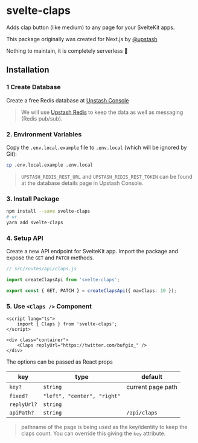 # svelte-claps

Adds clap button (like medium) to any page for your SvelteKit apps.

This package originally was created for Next.js by [@upstash](https://github.com/upstash/claps)

Nothing to maintain, it is completely serverless 💯

## Installation

### 1 Create Database

Create a free Redis database at [Upstash Console](https://console.upstash.com)

> We will use [Upstash Redis](https://upstash.com) to keep the data as well as
> messaging (Redis pub/sub).

### 2. Environment Variables

Copy the `.env.local.example` file to `.env.local` (which will be ignored by
Git):

```bash
cp .env.local.example .env.local
```

> `UPSTASH_REDIS_REST_URL` and `UPSTASH_REDIS_REST_TOKEN` can be found at the
> database details page in Upstash Console.

### 3. Install Package

```bash
npm install --save svelte-claps
# or
yarn add svelte-claps
```

### 4. Setup API

Create a new API endpoint for SvelteKit app. Import the package and expose the
`GET` and `PATCH` methods.

```ts
// src/routes/api/claps.js

import createClapsApi from 'svelte-claps';

export const { GET, PATCH } = createClapsApi({ maxClaps: 10 });
```

### 5. Use `<Claps />` Component

```sveltehtml
<script lang="ts">
	import { Claps } from 'svelte-claps';
</script>

<div class="container">
	<Claps replyUrl="https://twitter.com/bufgix_" />
</div>

```

The options can be passed as React props

| key           | type                        | default           |
| ------------- | --------------------------- |-------------------|
| `key?`        | `string`                    | current page path |
| `fixed?`      | `"left", "center", "right"` |                   |
| `replyUrl?`   | `string`                    |                   |
| `apiPath?`    | `string`                    | `/api/claps`      |

> pathname of the page is being used as the key/identity to keep the claps count. You
> can override this giving the `key` attribute.
